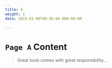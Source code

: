 ```yaml
---
title: A
weight: 1
date: 2021-01-06T00:36:04.000-08:00

---
```

# `Page A` Content

> Great tools comes with great responsibility...